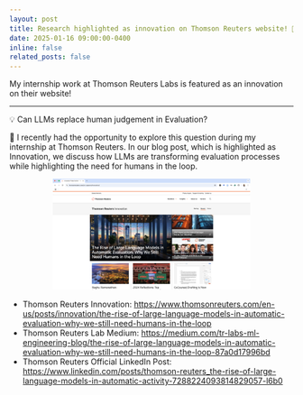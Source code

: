 ```yaml
---
layout: post
title: Research highlighted as innovation on Thomson Reuters website! 🎉
date: 2025-01-16 09:00:00-0400
inline: false
related_posts: false
---
```


My internship work at Thomson Reuters Labs is featured as an <span class="font-weight-bold">innovation</span> on their website!

---

💡 <span class="font-weight-bold">Can LLMs replace human judgement in Evaluation?</span>

📝 I recently had the opportunity to explore this question during my internship at Thomson Reuters. In our blog post, which is highlighted as Innovation, we discuss how LLMs are transforming evaluation processes while highlighting the need for humans in the loop.

<p align="center">
  <img src="../../assets/img/blog-post-TR-innovation.png" width="350" title="blog-post-TR-innovation">
</p>

- <span class="font-weight-bold">Thomson Reuters Innovation:</span> <a href=https://www.thomsonreuters.com/en-us/posts/innovation/the-rise-of-large-language-models-in-automatic-evaluation-why-we-still-need-humans-in-the-loop>https://www.thomsonreuters.com/en-us/posts/innovation/the-rise-of-large-language-models-in-automatic-evaluation-why-we-still-need-humans-in-the-loop</a>
- <span class="font-weight-bold">Thomson Reuters Lab Medium:</span> <a href=https://medium.com/tr-labs-ml-engineering-blog/the-rise-of-large-language-models-in-automatic-evaluation-why-we-still-need-humans-in-the-loop-87a0d17996bd>https://medium.com/tr-labs-ml-engineering-blog/the-rise-of-large-language-models-in-automatic-evaluation-why-we-still-need-humans-in-the-loop-87a0d17996bd</a>
- <span class="font-weight-bold">Thomson Reuters Official LinkedIn Post:</span> <a href=https://www.linkedin.com/posts/thomson-reuters_the-rise-of-large-language-models-in-automatic-activity-7288224093814829057-l6b0>https://www.linkedin.com/posts/thomson-reuters_the-rise-of-large-language-models-in-automatic-activity-7288224093814829057-l6b0</a>